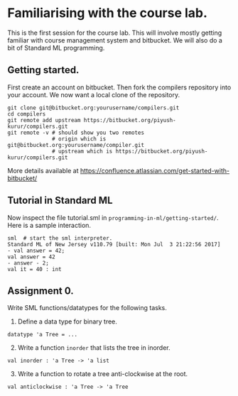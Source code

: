 # Familiarising with the course lab.

This is the first session for the course lab. This will involve mostly
getting familiar with course management system and bitbucket. We will
also do a bit of Standard ML programming.

## Getting started.

First create an account on bitbucket. Then fork the compilers
repository into your account. We now want a local clone of the
repository.


```
git clone git@bitbucket.org:yourusername/compilers.git
cd compilers
git remote add upstream https://bitbucket.org/piyush-kurur/compilers.git
git remote -v # should show you two remotes
              # origin which is git@bitbucket.org:yourusername/compiler.git
			  # upstream which is https://bitbucket.org/piyush-kurur/compilers.git
```


More details available at https://confluence.atlassian.com/get-started-with-bitbucket/

## Tutorial in Standard ML

Now inspect the file tutorial.sml in
`programming-in-ml/getting-started/`. Here is a sample interaction.

```
sml  # start the sml interpreter.
Standard ML of New Jersey v110.79 [built: Mon Jul  3 21:22:56 2017]
- val answer = 42;
val answer = 42
- answer - 2;
val it = 40 : int

```

## Assignment 0.

Write SML functions/datatypes for the following tasks.

1. Define a data type for binary tree.
```
datatype 'a Tree = ...

```
2. Write a function `inorder` that lists the tree in inorder.

```
val inorder : 'a Tree -> 'a list
```
3. Write a function to rotate a tree anti-clockwise at the root.
```
val anticlockwise : 'a Tree -> 'a Tree
```
